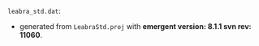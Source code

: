 `leabra_std.dat`:
* generated from `LeabraStd.proj` with **emergent version: 8.1.1 svn rev: 11060**.